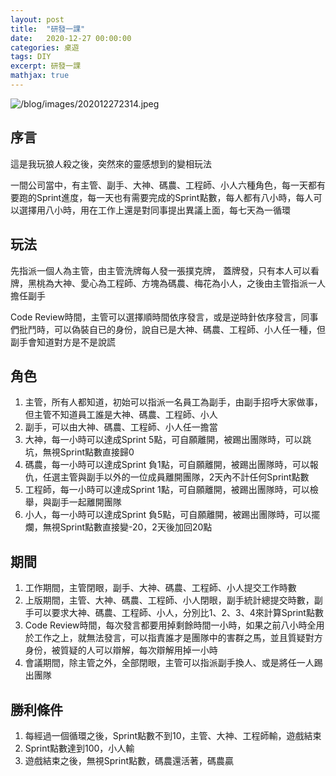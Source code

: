 ```yaml
---
layout: post
title:  "研發一課"
date:   2020-12-27 00:00:00
categories: 桌遊
tags: DIY
excerpt: 研發一課
mathjax: true
---
```


![/blog/images/202012272314.jpeg](/blog/images/202012272314.jpeg)

## 序言

這是我玩狼人殺之後，突然來的靈感想到的變相玩法

一間公司當中，有主管、副手、大神、碼農、工程師、小人六種角色，每一天都有要跑的Sprint進度，每一天也有需要完成的Sprint點數，每人都有八小時，每人可以選擇用八小時，用在工作上還是對同事提出異議上面，每七天為一循環

## 玩法
先指派一個人為主管，由主管洗牌每人發一張撲克牌， 蓋牌發，只有本人可以看牌，黑桃為大神、愛心為工程師、方塊為碼農、梅花為小人，之後由主管指派一人擔任副手

Code Review時間，主管可以選擇順時間依序發言，或是逆時針依序發言，同事們批鬥時，可以偽裝自已的身份，說自已是大神、碼農、工程師、小人任一種，但副手會知道對方是不是說謊

## 角色
1. 主管，所有人都知道，初始可以指派一名員工為副手，由副手招呼大家做事，但主管不知道員工誰是大神、碼農、工程師、小人
2. 副手，可以由大神、碼農、工程師、小人任一擔當
3. 大神，每一小時可以達成Sprint 5點，可自願離開，被踢出團隊時，可以跳坑，無視Sprint點數直接歸0
4. 碼農，每一小時可以達成Sprint 負1點，可自願離開，被踢出團隊時，可以報仇，任選主管與副手以外的一位成員離開團隊，2天內不計任何Sprint點數
5. 工程師，每一小時可以達成Sprint 1點，可自願離開，被踢出團隊時，可以檢舉，與副手一起離開團隊
6. 小人，每一小時可以達成Sprint 負5點，可自願離開，被踢出團隊時，可以擺爛，無視Sprint點數直接變-20，2天後加回20點

## 期間
1. 工作期間，主管閉眼，副手、大神、碼農、工程師、小人提交工作時數
2. 上版期間，主管、大神、碼農、工程師、小人閉眼，副手統計總提交時數，副手可以要求大神、碼農、工程師、小人，分別比1、2、3、4來計算Sprint點數
3. Code Review時間，每次發言都要用掉剩餘時間一小時，如果之前八小時全用於工作之上，就無法發言，可以指責誰才是團隊中的害群之馬，並且質疑對方身份，被質疑的人可以辯解，每次辯解用掉一小時
4. 會議期間，除主管之外，全部閉眼，主管可以指派副手換人、或是將任一人踢出團隊

## 勝利條件
1. 每經過一個循環之後，Sprint點數不到10，主管、大神、工程師輸，遊戲結束
2. Sprint點數達到100，小人輸
3. 遊戲結束之後，無視Sprint點數，碼農還活著，碼農贏

